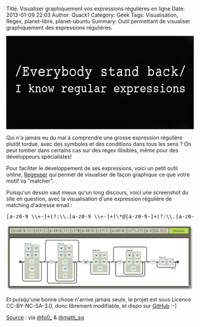 Title: Visualiser graphiquement vos expressions régulières en ligne
Date: 2013-01-09 22:03
Author: Quack1
Category: Geek
Tags: Visualisation, Regex, planet-libre, planet-ubuntu
Summary: Outil permettant de visualiser graphiquement des expressions régulières.

<div align=center><img src="upload/i_know_regex.png" width="600" height="250" align=center /></div>

Qui n'a jamais eu du mal à comprendre une grosse expression régulière plutôt tordue, avec des symboles et des conditions dans tous les sens ? On peut tomber dans certains cas sur des regex illisibles, même pour des développeurs spécialistes!

Pour faciliter le développement de ses expressions, voici un petit outil online, [Regexper](http://www.regexper.com/) qui permet de visualiser de façon graphique ce que votre motif va "matcher". 

Puisqu'un dessin vaut mieux qu'un long discours, voici une screenshot du site en question, avec la visualisation d'une expression régulière de matching d'adresse email : 
<pre>
[a-z0-9_\\+-]+(?:\\.[a-z0-9_\\+-]+)\*@[a-z0-9-]+(?:\\.[a-z0-9-]+)\*\\.(?:[a-z]{2,4})
</pre>

<div align=center><a href="upload/regexper.png"><img src="upload/regexper.png" width="700" align="center" /></a></div> 

Et puisqu'une bonne chose n'arrive jamais seule, le projet est sous Licence CC-BY-NC-SA-3.0, donc librement modifiable, et dispo sur [GitHub](https://github.com/javallone/regexper) :-)

[Source](https://twitter.com/matti_sg/status/288758421136764928 "Source sur twitter") : via [@fo0_](https://twitter.com/fo0_) & [@matti_sg](https://twitter.com/matti_sg/status/288758421136764928)

